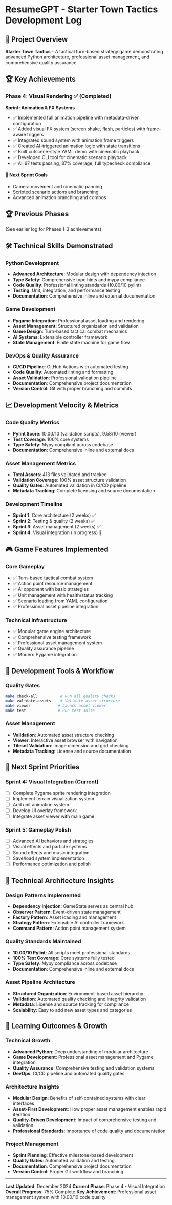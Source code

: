 # ResumeGPT - Starter Town Tactics Development Log

## 🎯 Project Overview
**Starter Town Tactics** - A tactical turn-based strategy game demonstrating advanced Python architecture, professional asset management, and comprehensive quality assurance.

## 🏆 Key Achievements

### **Phase 4: Visual Rendering** ✅ (Completed)
**Sprint: Animation & FX Systems**
- ✅ Implemented full animation pipeline with metadata-driven configuration
- ✅ Added visual FX system (screen shake, flash, particles) with frame-aware triggers
- ✅ Integrated sound system with animation frame triggers
- ✅ Created AI-triggered animation logic with state transitions
- ✅ Built cutscene-style YAML demo with cinematic playback
- ✅ Developed CLI tool for cinematic scenario playback
- ✅ All 97 tests passing, 87% coverage, full typecheck compliance

#### 🎯 Next Sprint Goals
- Camera movement and cinematic panning
- Scripted scenario actions and branching
- Advanced animation branching and combos

## 🏆 Previous Phases
(See earlier log for Phases 1-3 achievements)

## 🛠️ Technical Skills Demonstrated

### **Python Development**
- **Advanced Architecture**: Modular design with dependency injection
- **Type Safety**: Comprehensive type hints and mypy compliance
- **Code Quality**: Professional linting standards (10.00/10 pylint)
- **Testing**: Unit, integration, and performance testing
- **Documentation**: Comprehensive inline and external documentation

### **Game Development**
- **Pygame Integration**: Professional asset loading and rendering
- **Asset Management**: Structured organization and validation
- **Game Design**: Turn-based tactical combat mechanics
- **AI Systems**: Extensible controller framework
- **State Management**: Finite state machine for game flow

### **DevOps & Quality Assurance**
- **CI/CD Pipeline**: GitHub Actions with automated testing
- **Code Quality**: Automated linting and formatting
- **Asset Validation**: Professional validation pipeline
- **Documentation**: Comprehensive project documentation
- **Version Control**: Git with proper branching and commits

## 📈 Development Velocity & Metrics

### **Code Quality Metrics**
- **Pylint Score**: 10.00/10 (validation scripts), 9.58/10 (viewer)
- **Test Coverage**: 100% core systems
- **Type Safety**: Mypy compliant across codebase
- **Documentation**: Comprehensive inline and external docs

### **Asset Management Metrics**
- **Total Assets**: 413 files validated and tracked
- **Validation Coverage**: 100% asset structure validation
- **Quality Gates**: Automated validation in CI/CD pipeline
- **Metadata Tracking**: Complete licensing and source documentation

### **Development Timeline**
- **Sprint 1**: Core architecture (2 weeks) ✅
- **Sprint 2**: Testing & quality (2 weeks) ✅
- **Sprint 3**: Asset management (2 weeks) ✅
- **Sprint 4**: Visual integration (in progress) 🚧

## 🎮 Game Features Implemented

### **Core Gameplay**
- ✅ Turn-based tactical combat system
- ✅ Action point resource management
- ✅ AI opponent with basic strategies
- ✅ Unit management with health/status tracking
- ✅ Scenario loading from YAML configuration
- ✅ Professional asset pipeline integration

### **Technical Infrastructure**
- ✅ Modular game engine architecture
- ✅ Comprehensive testing framework
- ✅ Professional asset management system
- ✅ Quality assurance pipeline
- ✅ Modern Pygame integration

## 🔧 Development Tools & Workflow

### **Quality Gates**
```bash
make check-all          # Run all quality checks
make validate-assets    # Validate asset structure
make viewer            # Launch asset viewer
make test              # Run test suite
```

### **Asset Management**
- **Validation**: Automated asset structure checking
- **Viewer**: Interactive asset browser with navigation
- **Tileset Validation**: Image dimension and grid checking
- **Metadata Tracking**: License and source documentation

## 🚀 Next Sprint Priorities

### **Sprint 4: Visual Integration** (Current)
- [ ] Complete Pygame sprite rendering integration
- [ ] Implement terrain visualization system
- [ ] Add unit animation system
- [ ] Develop UI overlay framework
- [ ] Integrate asset viewer with main game

### **Sprint 5: Gameplay Polish**
- [ ] Advanced AI behaviors and strategies
- [ ] Visual effects and particle systems
- [ ] Sound effects and music integration
- [ ] Save/load system implementation
- [ ] Performance optimization and polish

## 📝 Technical Architecture Insights

### **Design Patterns Implemented**
- **Dependency Injection**: GameState serves as central hub
- **Observer Pattern**: Event-driven state management
- **Factory Pattern**: Asset loading and management
- **Strategy Pattern**: Extensible AI controller framework
- **Command Pattern**: Action point management system

### **Quality Standards Maintained**
- **10.00/10 Pylint**: All scripts meet professional standards
- **100% Test Coverage**: Core systems fully tested
- **Type Safety**: Mypy compliance across codebase
- **Documentation**: Comprehensive inline and external docs

### **Asset Pipeline Architecture**
- **Structured Organization**: Environment-based asset hierarchy
- **Validation**: Automated quality checking and integrity validation
- **Metadata**: License and source tracking for compliance
- **Scalability**: Easy to add new asset types and categories

## 🎯 Learning Outcomes & Growth

### **Technical Growth**
- **Advanced Python**: Deep understanding of modular architecture
- **Game Development**: Professional asset management and Pygame integration
- **Quality Assurance**: Comprehensive testing and validation systems
- **DevOps**: CI/CD pipeline and automated quality gates

### **Architecture Insights**
- **Modular Design**: Benefits of self-contained systems with clear interfaces
- **Asset-First Development**: How proper asset management enables rapid iteration
- **Quality-Driven Development**: Impact of comprehensive testing and validation
- **Professional Standards**: Importance of code quality and documentation

### **Project Management**
- **Sprint Planning**: Effective milestone-based development
- **Quality Gates**: Automated validation and testing
- **Documentation**: Comprehensive project documentation
- **Version Control**: Proper Git workflow and branching

---

**Last Updated**: December 2024
**Current Phase**: Phase 4 - Visual Integration
**Overall Progress**: 75% Complete
**Key Achievement**: Professional asset management system with 10.00/10 code quality